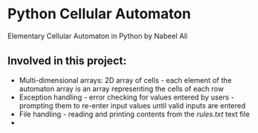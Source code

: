 # Python Cellular Automaton
Elementary Cellular Automaton in Python by Nabeel Ali

Involved in this project:
-
- Multi-dimensional arrays: 2D array of cells - each element of the automaton array is an array representing the cells of each row
- Exception handling - error checking for values entered by users - prompting them to re-enter input values until valid inputs are entered
- File handling - reading and printing contents from the *rules.txt* text file
- 